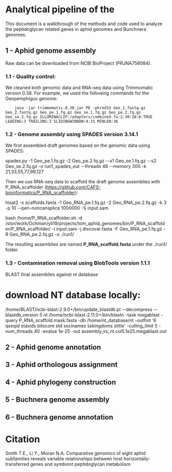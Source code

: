 # Analytical pipeline of the 

This document is a walkthrough of the methods and code used to analyze the peptidoglycan related genes in aphid genomes and Bunchnera genomes.

## 1 - Aphid genome assembly

Raw data can be downloaded from NCBI BioProject (PRJNA758084). 

### 1.1 - Quality control: 

We cleaned both genomic data and RNA-seq data using Trimmomatic version 0.38. For example, we used the following commands for the Geopemphigus genome: 

        java -jar trimmomatic-0.38.jar PE -phred33 Geo_1.fastq.gz Geo_2.fastq.gz Geo_pe.1.fq.gz Geo_se.1.fq.gz Geo_pe.2.fq.gz Geo_se.2.fq.gz ILLUMINACLIP:/adapters/combined.fa:2:30:10:8:TRUE LEADING:3 TRAILING:3 SLIDINGWINDOW:4:15 MINLEN:36
  

### 1.2 - Genome assembly using SPADES version 3.14.1

We first assembled draft genomes based on the genomic data using SPADES: 

  spades.py -1 Geo_pe.1.fq.gz -2 Geo_pe.2.fq.gz --s1 Geo_se.1.fq.gz --s2 Geo_se.2.fq.gz -o run1_spades_out --threads 48 --memory 300 -k 21,33,55,77,99,127

Then we use RNA-seq data to scaffold the draft genome assemblies with P_RNA_scaffolder (https://github.com/CAFS-bioinformatics/P_RNA_scaffolder): 
  
  hisat2 -x scaffolds.fasta -1 Geo_RNA_pe.1.fq.gz -2 Geo_RNA_pe.2.fq.gz -k 3 -p 10 --pen-noncansplice 1000000 -S input.sam

  bash /home/P_RNA_scaffolder.sh -d /stor/work/Ochman/yli19/projects/tom_aphid_genomes/bin/P_RNA_scaffolder/P_RNA_scaffolder/ -i input.sam -j discovar.fasta -F Geo_RNA_pe.1.fq.gz -R Geo_RNA_pe.2.fq.gz -o ./run1/
  
The resulting assemblies are named **P_RNA_scaffold.fasta** under the ./run1/ folder. 

### 1.3 - Contamination removal using BlobTools version 1.1.1

BLAST final assemblies against nt database
  # download NT database locally: 
  /home/BLAST/ncbi-blast-2.9.0+/bin/update_blastdb.pl --decompress --blastdb_version 5 nt
  /home/ncbi-blast-2.11.0+/bin/blastn -task megablast -query P_RNA_scaffold.mask.fasta -db /home/nt_database/nt -outfmt '6 qseqid staxids bitscore std sscinames sskingdoms stitle' -culling_limit 5 -num_threads 40 -evalue 1e-25 -out assembly_vs_nt.cul5.1e25.megablast.out



  
## 2 - Aphid genome annotation

## 3 - Aphid orthologous assignment

## 4 - Aphid phylogeny construction

## 5 - Buchnera genome assembly

## 6 - Buchnera genome annotation



# 


# Citation
Smith T.E., Li Y., Moran N.A. Comparative genomics of eight aphid subfamilies reveals variable relationships between host horizontally-transferred genes and symbiont peptidoglycan metabolism

